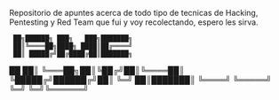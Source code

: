 Repositorio de apuntes acerca de todo tipo de tecnicas de Hacking, Pentesting y Red Team que fui y voy recolectando, espero les sirva.

     ██╗██████╗ ███╗   ███╗███████╗
     ██║╚════██╗████╗ ████║██╔════╝
     ██║ █████╔╝██╔████╔██║███████╗
██   ██║ ╚═══██╗██║╚██╔╝██║╚════██║
╚█████╔╝██████╔╝██║ ╚═╝ ██║███████║
 ╚════╝ ╚═════╝ ╚═╝     ╚═╝╚══════╝
                                   
